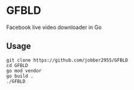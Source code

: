 # GFBLD
Facebook live video downloader in Go

## Usage
```
git clone https://github.com/jobber2955/GFBLD
cd GFBLD
go mod vendor
go build .
./GFBLD
```
